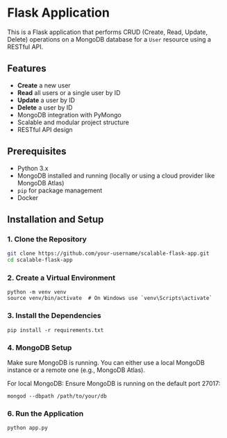 # Flask Application

This is a Flask application that performs CRUD (Create, Read, Update, Delete) operations on a MongoDB database for a `User` resource using a RESTful API.

## Features

- **Create** a new user
- **Read** all users or a single user by ID
- **Update** a user by ID
- **Delete** a user by ID
- MongoDB integration with PyMongo
- Scalable and modular project structure
- RESTful API design

## Prerequisites

- Python 3.x
- MongoDB installed and running (locally or using a cloud provider like MongoDB Atlas)
- `pip` for package management
- Docker

## Installation and Setup

### 1. Clone the Repository

```bash
git clone https://github.com/your-username/scalable-flask-app.git
cd scalable-flask-app
```

### 2. Create a Virtual Environment

```
python -m venv venv
source venv/bin/activate  # On Windows use `venv\Scripts\activate`
```

### 3. Install the Dependencies

```
pip install -r requirements.txt
```

### 4. MongoDB Setup

Make sure MongoDB is running. You can either use a local MongoDB instance or a remote one (e.g., MongoDB Atlas).

For local MongoDB:
Ensure MongoDB is running on the default port 27017:

```
mongod --dbpath /path/to/your/db
```

### 6. Run the Application

```
python app.py
```
